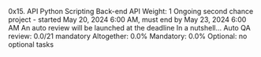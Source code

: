 0x15. API
Python
Scripting
Back-end
API
 Weight: 1
 Ongoing second chance project - started May 20, 2024 6:00 AM, must end by May 23, 2024 6:00 AM
 An auto review will be launched at the deadline
In a nutshell…
Auto QA review: 0.0/21 mandatory
Altogether:  0.0%
Mandatory: 0.0%
Optional: no optional tasks
